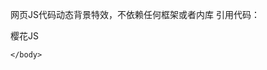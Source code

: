 网页JS代码动态背景特效，不依赖任何框架或者内库
引用代码：
<script type="text/javascript" color="0,0,255" opacity='0.7' zIndex="-2" count="200" src="//cdn.jsdelivr.net/gh/longda33/canvas/canvas-nest.min.js"></script>

樱花JS
    <body>
    
    </body>
    
<script src="https://cdn.jsdelivr.net/gh/longda33/canvas/yinghua.js"></script>
